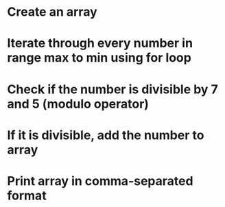 # Create an array
# Iterate through every number in range max to min using for loop
# Check if the number is divisible by 7 and 5 (modulo operator)
# If it is divisible, add the number to array
# Print array in comma-separated format
